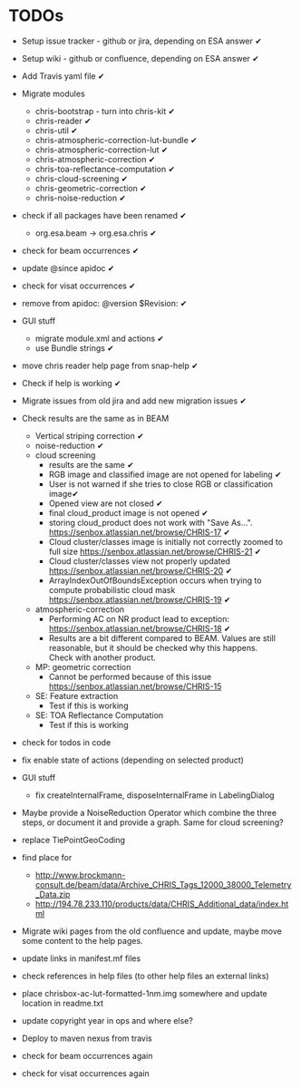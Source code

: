 # TODOs

* Setup issue tracker - github or jira, depending on ESA answer ✔
* Setup wiki - github or confluence, depending on ESA answer ✔
* Add Travis yaml file ✔
* Migrate modules
  * chris-bootstrap - turn into chris-kit ✔   
  * chris-reader ✔       
  * chris-util ✔              
  * chris-atmospheric-correction-lut-bundle ✔
  * chris-atmospheric-correction-lut ✔
  * chris-atmospheric-correction ✔
  * chris-toa-reflectance-computation ✔
  * chris-cloud-screening ✔   
  * chris-geometric-correction ✔
  * chris-noise-reduction ✔   
* check if all packages have been renamed ✔
  * org.esa.beam -> org.esa.chris ✔
* check for beam occurrences ✔
* update @since apidoc ✔
* check for visat occurrences ✔
* remove from apidoc: @version $Revision: ✔
* GUI stuff
  * migrate module.xml and actions ✔ 
  * use Bundle strings ✔
* move chris reader help page from snap-help ✔ 
* Check if help is working ✔
* Migrate issues from old jira and add new migration issues ✔

* Check results are the same as in BEAM
  * Vertical striping correction ✔
  * noise-reduction ✔   
  * cloud screening
    * results are the same ✔
    * RGB image and classified image are not opened for labeling ✔
    * User is not warned if she tries to close RGB or classification image✔
    * Opened view are not closed ✔
    * final cloud_product image is not opened ✔    
    * storing cloud_product does not work with "Save As...". 
      https://senbox.atlassian.net/browse/CHRIS-17 ✔
    * Cloud cluster/classes image is initially not correctly zoomed to full size
      https://senbox.atlassian.net/browse/CHRIS-21 ✔
    * Cloud cluster/classes view not properly updated
      https://senbox.atlassian.net/browse/CHRIS-20 ✔
    * ArrayIndexOutOfBoundsException occurs when trying to compute probabilistic cloud mask
      https://senbox.atlassian.net/browse/CHRIS-19 ✔
  * atmospheric-correction    
    * Performing AC on NR product lead to exception:  
      https://senbox.atlassian.net/browse/CHRIS-18 ✔
    * Results are a bit different compared to BEAM. 
      Values are still reasonable, but it should be checked why this happens.    
      Check with another product.
  * MP: geometric correction
    * Cannot be performed because of this issue
      https://senbox.atlassian.net/browse/CHRIS-15
  * SE: Feature extraction
    * Test if this is working
  * SE: TOA Reflectance Computation      
    * Test if this is working
    

* check for todos in code
* fix enable state of actions (depending on selected product)
* GUI stuff
  * fix createInternalFrame, disposeInternalFrame in LabelingDialog
* Maybe provide a NoiseReduction Operator which combine the three steps, or document it 
  and provide a graph. Same for cloud screening? 
* replace TiePointGeoCoding

* find place for 
  * http://www.brockmann-consult.de/beam/data/Archive_CHRIS_Tags_12000_38000_Telemetry_Data.zip
  * http://194.78.233.110/products/data/CHRIS_Additional_data/index.html
* Migrate wiki pages from the old confluence and update, maybe move some content to the help pages.
* update links in manifest.mf files
* check references in help files (to other help files an external links)
* place chrisbox-ac-lut-formatted-1nm.img somewhere and update location in readme.txt
* update copyright year in ops and where else?

* Deploy to maven nexus from travis

* check for beam occurrences again
* check for visat occurrences again

